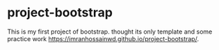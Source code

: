 # project-bootstrap
This is my first project of bootstrap. thought its only template and some practice work
https://imranhossainwd.github.io/project-bootstrap/.
